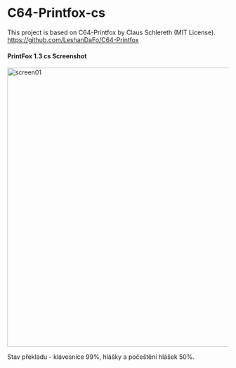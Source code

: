 # C64-Printfox-cs
This project is based on C64-Printfox by Claus Schlereth (MIT License).
<br />https://github.com/LeshanDaFo/C64-Printfox

#### PrintFox 1.3 cs Screenshot
<img width="845" height="636" alt="screen01" src="https://github.com/user-attachments/assets/8da4f173-f14b-4458-936c-93abaf0aa9bd" />

Stav překladu - klávesnice 99%, hlášky a počeštění hlášek 50%. 
